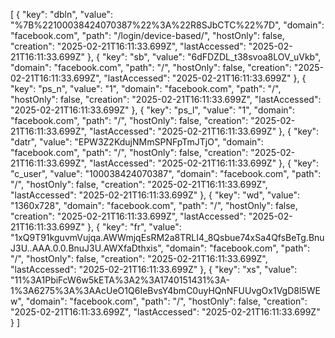 [
	{
		"key": "dbln",
		"value": "%7B%22100038424070387%22%3A%22R8SJbCTC%22%7D",
		"domain": "facebook.com",
		"path": "/login/device-based/",
		"hostOnly": false,
		"creation": "2025-02-21T16:11:33.699Z",
		"lastAccessed": "2025-02-21T16:11:33.699Z"
	},
	{
		"key": "sb",
		"value": "6dFDZDL_t38svoa8LOV_uVkb",
		"domain": "facebook.com",
		"path": "/",
		"hostOnly": false,
		"creation": "2025-02-21T16:11:33.699Z",
		"lastAccessed": "2025-02-21T16:11:33.699Z"
	},
	{
		"key": "ps_n",
		"value": "1",
		"domain": "facebook.com",
		"path": "/",
		"hostOnly": false,
		"creation": "2025-02-21T16:11:33.699Z",
		"lastAccessed": "2025-02-21T16:11:33.699Z"
	},
	{
		"key": "ps_l",
		"value": "1",
		"domain": "facebook.com",
		"path": "/",
		"hostOnly": false,
		"creation": "2025-02-21T16:11:33.699Z",
		"lastAccessed": "2025-02-21T16:11:33.699Z"
	},
	{
		"key": "datr",
		"value": "EPW3Z2KdujNMmSPNFpTmJTjO",
		"domain": "facebook.com",
		"path": "/",
		"hostOnly": false,
		"creation": "2025-02-21T16:11:33.699Z",
		"lastAccessed": "2025-02-21T16:11:33.699Z"
	},
	{
		"key": "c_user",
		"value": "100038424070387",
		"domain": "facebook.com",
		"path": "/",
		"hostOnly": false,
		"creation": "2025-02-21T16:11:33.699Z",
		"lastAccessed": "2025-02-21T16:11:33.699Z"
	},
	{
		"key": "wd",
		"value": "1360x728",
		"domain": "facebook.com",
		"path": "/",
		"hostOnly": false,
		"creation": "2025-02-21T16:11:33.699Z",
		"lastAccessed": "2025-02-21T16:11:33.699Z"
	},
	{
		"key": "fr",
		"value": "1xQ9T91kguvmVujqa.AWWmjqEsRM2a8TRLI4_8Qsbue74xSa4QfsBeTg.BnuJ3U..AAA.0.0.BnuJ3U.AWXfaDthxis",
		"domain": "facebook.com",
		"path": "/",
		"hostOnly": false,
		"creation": "2025-02-21T16:11:33.699Z",
		"lastAccessed": "2025-02-21T16:11:33.699Z"
	},
	{
		"key": "xs",
		"value": "11%3A1PbiFcW6w5kETA%3A2%3A1740151431%3A-1%3A6275%3A%3AAcUeO1Q6IeBvsY4bmC0uyHQnNFUUvgOx1VgD8l5WEw",
		"domain": "facebook.com",
		"path": "/",
		"hostOnly": false,
		"creation": "2025-02-21T16:11:33.699Z",
		"lastAccessed": "2025-02-21T16:11:33.699Z"
	}
]
